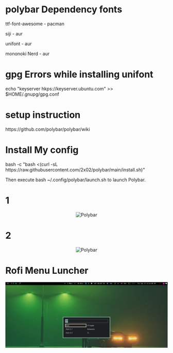 # polybar Dependency fonts
<p> ttf-font-awesome	-	pacman	</p>
<p> siji				-	aur	</p>
<p> unifont				-	aur	</p>
<p> mononoki Nerd		-	aur	</p>

# gpg Errors while installing unifont
<p>echo "keyserver hkps://keyserver.ubuntu.com" >> $HOME/.gnupg/gpg.conf</p>

# setup instruction
<p>https://github.com/polybar/polybar/wiki</p>

# Install My config
<p> bash -c "bash <(curl -sL https://raw.githubusercontent.com/2x02/polybar/main/install.sh)"</p>
<p> Then execute bash ~/.config/polybar/launch.sh to launch Polybar.</p>

# 1
<p align="center">
  <img src="1.png" alt="Polybar">
</p>

# 2
<p align="center">
  <img src="screenshot.3.jpg" alt="Polybar">
</p>

# Rofi Menu Luncher
  <p align="center">
    <img src="rofi.png" alt="rofi">
  </p>
